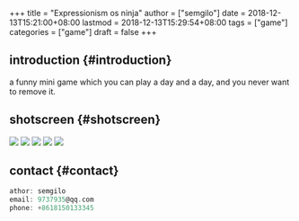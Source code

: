 +++
title = "Expressionism os ninja"
author = ["semgilo"]
date = 2018-12-13T15:21:00+08:00
lastmod = 2018-12-13T15:29:54+08:00
tags = ["game"]
categories = ["game"]
draft = false
+++

## introduction {#introduction}

a funny mini game which you can play a day and a day, and you never want to remove it.


## shotscreen {#shotscreen}

![](/images/game2/1.png)
![](/images/game2/2.png)
![](/images/game2/3.png)
![](/images/game2/4.png)
![](/images/game2/5.png)


## contact {#contact}

```c
athor: semgilo
email: 9737935@qq.com
phone: +8618150133345
```